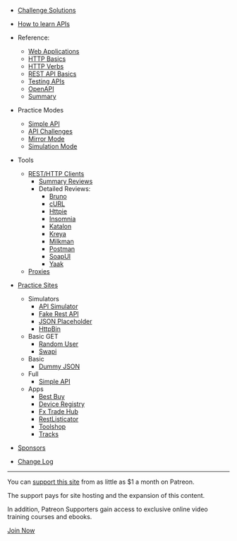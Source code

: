 - [Challenge Solutions](/apichallenges/solutions)
- [How to learn APIs](/learning)
- Reference:
    - [Web Applications](/tutorials/web-basics)
    - [HTTP Basics](/tutorials/http-basics)
    - [HTTP Verbs](/tutorials/http-verbs)
    - [REST API Basics](/tutorials/rest-api-basics)
    - [Testing APIs](/tutorials/testing-apis)
    - [OpenAPI](/tutorials/openapi-swagger)
    - [Summary](/tutorials/summary)
- Practice Modes
    - [Simple API](/practice-modes/simpleapi)
    - [API Challenges](/apichallenges)
    - [Mirror Mode](/practice-modes/mirror)
    - [Simulation Mode](/practice-modes/simulation)
- Tools
    - [REST/HTTP Clients](/tools/clients)
      - [Summary Reviews](/tools/clients/summary-reviews)
      - Detailed Reviews:
         - [Bruno](/tools/clients/bruno) 
         - [cURL](/tools/clients/curl)
         - [Httpie](/tools/clients/httpie)
         - [Insomnia](/tools/clients/insomnia)
         - [Katalon](/tools/clients/katalon)
         - [Kreya](/tools/clients/kreya)
         - [Milkman](/tools/clients/milkman)
         - [Postman](/tools/clients/postman)
         - [SoapUI](/tools/clients/soapui)
         - [Yaak](/tools/clients/yaak)
    - [Proxies](/tools/proxies)
- [Practice Sites](/practice-sites)
  - Simulators
    - [API Simulator](/practice-modes/simulation)
    - [Fake Rest API](/practice-sites/fakerestapi)
    - [JSON Placeholder](/practice-sites/jsonplaceholder)
    - [HttpBin](/practice-sites/httpbin)
  - Basic GET
    - [Random User](/practice-sites/randomuser)
    - [Swapi](/practice-sites/swapi)
  - Basic
    - [Dummy JSON](/practice-sites/dummyjson)
  - Full
    - [Simple API](/practice-sites/simpleapi)
  - Apps
    - [Best Buy](/practice-sites/apps/bestbuy)
    - [Device Registry](/practice-sites/apps/deviceregistry)
    - [Fx Trade Hub](/practice-sites/apps/fxtradehub)
    - [RestListicator](/practice-sites/apps/restlisticator)
    - [Toolshop](/practice-sites/apps/toolshop)
    - [Tracks](/practice-sites/apps/tracks) 

- [Sponsors](/sponsors)
- [Change Log](/changes)

---

You can [support this site](https://www.patreon.com/eviltester) from as little as $1 a month on Patreon.

The support pays for site hosting and the expansion of this content.

In addition, Patreon Supporters gain access to exclusive online video training courses and ebooks.

[Join Now](https://www.patreon.com/eviltester)